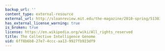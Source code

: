 ```yaml
---
backup_url: ''
content_type: external-resource
external_url: http://sloanreview.mit.edu/the-magazine/2010-spring/51303/the-collective-intelligence-genome/
has_external_license_warning: true
is_broken: true
license: https://en.wikipedia.org/wiki/All_rights_reserved
title: The Collective Intelligence Genome
uid: 6ff8b6b8-27e7-4ccc-aa13-9927fb923df9
---
```

